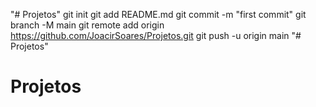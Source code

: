 "# Projetos"  git init git add README.md git commit -m "first commit" git branch -M main git remote add origin https://github.com/JoacirSoares/Projetos.git git push -u origin main
"# Projetos" 
# Projetos
